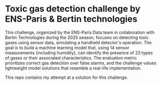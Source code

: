 # Toxic gas detection challenge by ENS-Paris & Bertin technologies
This challenge, organized by the ENS-Paris Data team in collaboration with Bertin Technologies during the 2025 season, focuses on detecting toxic gases using sensor data, simulating a handheld detector's operation. The goal is to build a machine learning model that, using 14 sensor measurements (including humidity), can identify the presence of 23 types of gases or their associated characteristics. The evaluation metric prioritizes correct gas detection over false alarms, and the challenge values lightweight model solutions that resemble a real-life implementation.

This repo contains my attempt at a solution for this challenge.